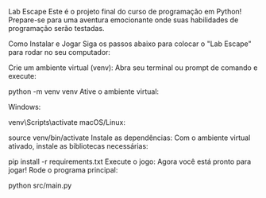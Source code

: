 Lab Escape
Este é o projeto final do curso de programação em Python! Prepare-se para uma aventura emocionante onde suas habilidades de programação serão testadas.

Como Instalar e Jogar
Siga os passos abaixo para colocar o "Lab Escape" para rodar no seu computador:

Crie um ambiente virtual (venv):
Abra seu terminal ou prompt de comando e execute:



python -m venv venv
Ative o ambiente virtual:

Windows:


venv\Scripts\activate
macOS/Linux:


source venv/bin/activate
Instale as dependências:
Com o ambiente virtual ativado, instale as bibliotecas necessárias:



pip install -r requirements.txt
Execute o jogo:
Agora você está pronto para jogar! Rode o programa principal:



python src/main.py